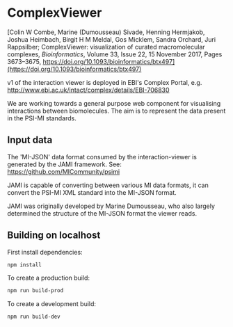 ComplexViewer
==============

[Colin W Combe, Marine (Dumousseau) Sivade, Henning Hermjakob, Joshua Heimbach, Birgit H M Meldal, Gos Micklem, Sandra Orchard, Juri Rappsilber; ComplexViewer: visualization of curated macromolecular complexes, _Bioinformatics_, Volume 33, Issue 22, 15 November 2017, Pages 3673–3675, https://doi.org/10.1093/bioinformatics/btx497](https://doi.org/10.1093/bioinformatics/btx497)

v1 of the interaction viewer is deployed in EBI's Complex Portal, e.g. http://www.ebi.ac.uk/intact/complex/details/EBI-706830

We are working towards a general purpose web component for visualising interactions between biomolecules.
The aim is to represent the data present in the PSI-MI standards.

## Input data

The 'MI-JSON' data format consumed by the interaction-viewer is generated by the JAMI framework.
See: https://github.com/MICommunity/psimi

JAMI is capable of converting between various MI data formats, it can convert the PSI-MI XML standard into the MI-JSON format.

JAMI was originally developed by Marine Dumousseau, who also largely determined the structure of the MI-JSON format the viewer reads.

## Building on localhost

First install dependencies:

```sh
npm install
```

To create a production build:

```sh
npm run build-prod
```

To create a development build:

```sh
npm run build-dev
```
